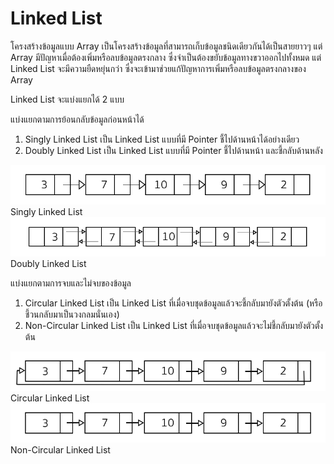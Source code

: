 # Linked List

โครงสร้างข้อมูลแบบ Array เป็นโครงสร้างข้อมูลที่สามารถเก็บข้อมูลชนิดเดียวกันได้เป็นสายยาวๆ แต่ Array มีปัญหาเมื่อต้องเพิ่มหรือลบข้อมูลตรงกลาง ซึ่งจำเป็นต้องขยับข้อมูลทางขวาออกไปทั้งหมด แต่ Linked List จะมีความยืดหยุ่นกว่า ซึ่งจะเข้ามาช่วยแก้ปัญหาการเพิ่มหรือลบข้อมูลตรงกลางของ Array

Linked List จะแบ่งแยกได้ 2 แบบ

แบ่งแยกตามการย้อนกลับข้อมูลก่อนหน้าได้

1. Singly Linked List เป็น Linked List แบบที่มี Pointer ชี้ไปด้านหน้าได้อย่างเดียว
2. Doubly Linked List เป็น Linked List แบบที่มี Pointer ชี้ไปด้านหน้า และชี้กลับด้านหลัง

![Singly Linked List](https://github.com/op01/ComO-Reference/blob/master/Data%20Structure/Image/singly-linked-list.png)
Singly Linked List
![Doubly Linked List](https://github.com/op01/ComO-Reference/blob/master/Data%20Structure/Image/doubly-linked-list.png)
Doubly Linked List

แบ่งแยกตามการจบและไม่จบของข้อมูล

1. Circular Linked List เป็น Linked List ที่เมื่อจบชุดข้อมูลแล้วจะชี้กลับมายังตัวตั้งต้น (หรือชี้วนกลับมาเป็นวงกลมนั่นเอง)
2. Non-Circular Linked List เป็น Linked List ที่เมื่อจบชุดข้อมูลแล้วจะไม่ชี้กลับมายังตัวตั้งต้น

![Circular Linked List](https://github.com/op01/ComO-Reference/blob/master/Data%20Structure/Image/circular-linked-list.png)
Circular Linked List
![Doubly Linked List](https://github.com/op01/ComO-Reference/blob/master/Data%20Structure/Image/non-circular-linked-list.png)
Non-Circular Linked List

